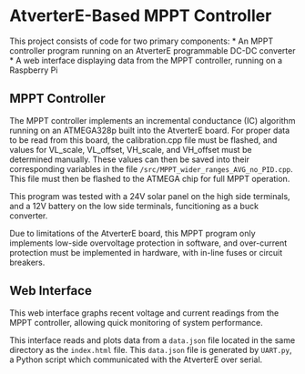 # AtverterE-Based MPPT Controller
<!-- (docs/interface.jpg) -->

This project consists of code for two primary components:
    * An MPPT controller program running on an AtverterE programmable DC-DC converter
    * A web interface displaying data from the MPPT controller, running on a Raspberry Pi 

## MPPT Controller
<!-- (docs/atverter.jpg) -->

The MPPT controller implements an incremental conductance (IC) algorithm running on an ATMEGA328p built into the AtverterE board.
For proper data to be read from this board, the calibration.cpp file must be flashed, and values for VL_scale, VL_offset, VH_scale, and VH_offset must be determined manually. These values can then be saved into their corresponding variables in the file ```/src/MPPT_wider_ranges_AVG_no_PID.cpp```.
This file must then be flashed to the ATMEGA chip for full MPPT operation.

This program was tested with a 24V solar panel on the high side terminals, and a 12V battery on the low side terminals, funcitioning as a buck converter.

Due to limitations of the AtverterE board, this MPPT program only implements low-side overvoltage protection in software, and over-current protection must be implemented in hardware, with in-line fuses or circuit breakers.

## Web Interface
<!-- (docs/interface.jpg) -->

This web interface graphs recent voltage and current readings from the MPPT controller, allowing quick monitoring of system performance.

This interface reads and plots data from a ```data.json``` file located in the same directory as the ```index.html``` file.
This ```data.json``` file is generated by ```UART.py```, a Python script which communicated with the AtverterE over serial.